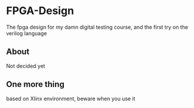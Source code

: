 FPGA-Design
===========

The fpga design for my damn digital testing course, and the first try on the verilog language

About
-----

Not decided yet

One more thing
--------------

based on Xlinx environment, beware when you use it
